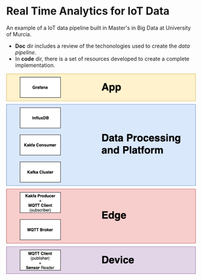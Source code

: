 # Real Time Analytics for IoT Data

An example of a IoT data pipeline built in Master's in Big Data at University of Murcia.

- **Doc** dir includes a review of the techonologies used to create the *data pipeline*.
- In **code** dir, there is a set of resources developed to create a complete implementation.

![Pipelines entities](doc/images/design.png)